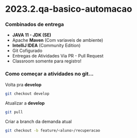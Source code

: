 # 2023.2.qa-basico-automacao

### Combinados de entrega
- **JAVA 11 - JDK (SE)**
- Apache **Maven** (Com variaveis de ambiente)
- **IntelliJ IDEA** (Community Edition)
- Git Cofigurado
- Entregas de Atividades Via PR - Pull Request
- Classroom somente para registro!


### Como começar a atividades no git...

Volta pra **develop**
```bash
git checkout develop
```

Atualizar a **develop**
```bash
git pull
```

Criar a branch da demanda atual
```bash
git checkout -b feature/<aluno>/recuperacao
```

